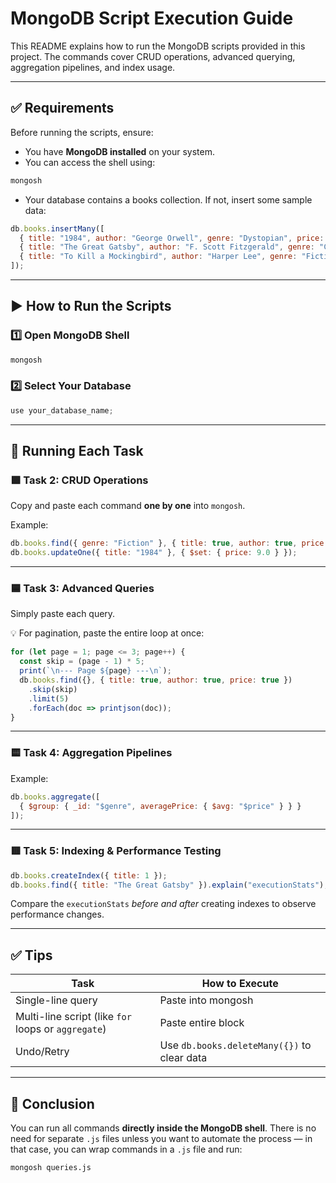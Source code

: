 # MongoDB Script Execution Guide

This README explains how to run the MongoDB scripts provided in this project. The commands cover CRUD operations, advanced querying, aggregation pipelines, and index usage.

---

## ✅ Requirements

Before running the scripts, ensure:

- You have **MongoDB installed** on your system.
- You can access the shell using:

```bash
mongosh
````

* Your database contains a books collection. If not, insert some sample data:

```js
db.books.insertMany([
  { title: "1984", author: "George Orwell", genre: "Dystopian", price: 8.99, published_year: 1949, in_stock: true },
  { title: "The Great Gatsby", author: "F. Scott Fitzgerald", genre: "Classic", price: 10.99, published_year: 1925, in_stock: true },
  { title: "To Kill a Mockingbird", author: "Harper Lee", genre: "Fiction", price: 12.99, published_year: 1960, in_stock: false }
]);
```

---

## ▶️ How to Run the Scripts

### 1️⃣ Open MongoDB Shell

```bash
mongosh
```

### 2️⃣ Select Your Database

```js
use your_database_name;
```

---

## 📌 Running Each Task

### 🟩 Task 2: CRUD Operations

Copy and paste each command **one by one** into `mongosh`.

Example:

```js
db.books.find({ genre: "Fiction" }, { title: true, author: true, price: true });
db.books.updateOne({ title: "1984" }, { $set: { price: 9.0 } });
```

---

### 🟦 Task 3: Advanced Queries

Simply paste each query.

💡 For pagination, paste the entire loop at once:

```js
for (let page = 1; page <= 3; page++) {
  const skip = (page - 1) * 5;
  print(`\n--- Page ${page} ---\n`);
  db.books.find({}, { title: true, author: true, price: true })
    .skip(skip)
    .limit(5)
    .forEach(doc => printjson(doc));
}
```

---

### 🟨 Task 4: Aggregation Pipelines

Example:

```js
db.books.aggregate([
  { $group: { _id: "$genre", averagePrice: { $avg: "$price" } } }
]);
```

---

### 🟥 Task 5: Indexing & Performance Testing

```js
db.books.createIndex({ title: 1 });
db.books.find({ title: "The Great Gatsby" }).explain("executionStats");
```

Compare the `executionStats` *before and after* creating indexes to observe performance changes.

---

## ✅ Tips

| Task                                                | How to Execute                              |
| --------------------------------------------------- | ------------------------------------------- |
| Single-line query                                   | Paste into mongosh                          |
| Multi-line script (like `for` loops or `aggregate`) | Paste entire block                          |
| Undo/Retry                                          | Use `db.books.deleteMany({})` to clear data |

---

## 🎯 Conclusion

You can run all commands **directly inside the MongoDB shell**. There is no need for separate `.js` files unless you want to automate the process — in that case, you can wrap commands in a `.js` file and run:

```bash
mongosh queries.js
